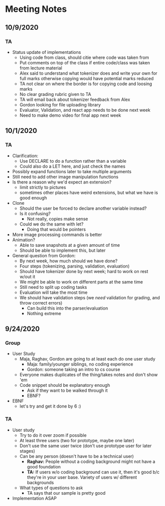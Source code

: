 # Meeting Notes

## 10/9/2020
### TA
- Status update of implementations
  - Using code from class, should citie where code was taken from
  - Put comments on top of the class if entire code/class was taken from lecture material
  - Alex said to understand what tokenizer does and write your own for full marks otherwise copying would have potential marks reduced
  - TA not clear on where the border is for copying code and loosing marks
  - No clear grading rubric given to TA
  - TA will email back about tokenizer feedback from Alex
  - Gordon looking for file uploading library
  - Evaluator, Validation, and react app needs to be done next week
  - Need to make demo video for final app next week
  
  

## 10/1/2020
### TA
- Clarification:
  - Use DECLARE to do a function rather than a variable
  - Could also do a LET here, and just check the names
- Possibly expand functions later to take multiple arguments
- Still need to add other image manipulation functions
- Is there a reason why we'd expect an extension?
  - limit strictly to pictures
  - sometimes other places have weird extensions, but what we have is good enough
- Clone
  - Should the user be forced to declare another variable instead?
  - Is it confusing? 
    - Not really, copies make sense
  - Could we do the same with let?
    - Doing that would be pointers
- More image processing commands is better
- Animation?
  - Able to save snapshots at a given amount of time
  - Should be able to implement this, but later
- General question from Gordon:
  - By next week, how much should we have done?
  - Four steps (tokenizing, parsing, validation, evaluation)
  - Should have tokenizer done by next week; hard to work on rest w/out it
  - We might be able to work on different parts at the same time
  - Still need to split up coding tasks
  - Evaluation will take the most time
  - We should have validation steps (we _need_ validation for grading, and throw correct errors)
    - Can build this into the parser/evaluation
    - Nothing extreme
 
  
## 9/24/2020 
### Group
- User Study
  - Maja, Raghav, Gordon are going to at least each do one user study
    - Maja: family/younger siblings, no coding experience
    - Gordon: someone taking an intro to cs course
  - Everyone makes duplicates of the thing/takes notes and don't show 'em
  - Code snippet should be explanatory enough
    - Ask if they want to be walked through it
    - EBNF?
- EBNF
  - let's try and get it done by 6 :)
 
### TA
- User study
  - Try to do it over zoom if possible
  - At least three users (two for prototype, maybe one later)
  - Don't use the same user twice (don't use prototype user for later stages)
  - Can be any person (doesn't have to be a technical user)
    - **Raghav:** People without a coding background might not have a good foundation 
    - **TA:** If users w/o coding background can use it, then it's good b/c they're in your user base. Variety of users w/ different backgrounds
  - What types of questions to ask
    - TA says that our sample is pretty good
 - Implementation ASAP
